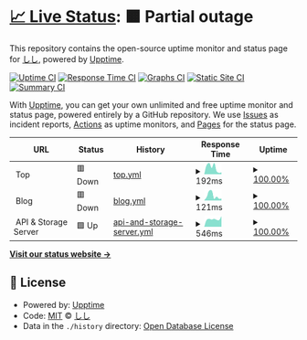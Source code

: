 # [📈 Live Status](https://sisi.github.io/uptime): <!--live status--> **🟧 Partial outage**

This repository contains the open-source uptime monitor and status page for [しし](https://github.com/sisi), powered by [Upptime](https://github.com/upptime/upptime).

[![Uptime CI](https://github.com/koj-co/upptime/workflows/Uptime%20CI/badge.svg)](https://github.com/koj-co/upptime/actions?query=workflow%3A%22Uptime+CI%22)
[![Response Time CI](https://github.com/koj-co/upptime/workflows/Response%20Time%20CI/badge.svg)](https://github.com/koj-co/upptime/actions?query=workflow%3A%22Response+Time+CI%22)
[![Graphs CI](https://github.com/koj-co/upptime/workflows/Graphs%20CI/badge.svg)](https://github.com/koj-co/upptime/actions?query=workflow%3A%22Graphs+CI%22)
[![Static Site CI](https://github.com/koj-co/upptime/workflows/Static%20Site%20CI/badge.svg)](https://github.com/koj-co/upptime/actions?query=workflow%3A%22Static+Site+CI%22)
[![Summary CI](https://github.com/koj-co/upptime/workflows/Summary%20CI/badge.svg)](https://github.com/koj-co/upptime/actions?query=workflow%3A%22Summary+CI%22)

With [Upptime](https://upptime.js.org), you can get your own unlimited and free uptime monitor and status page, powered entirely by a GitHub repository. We use [Issues](https://github.com/sisi/uptime/issues) as incident reports, [Actions](https://github.com/sisi/uptime/actions) as uptime monitors, and [Pages](https://sisi.github.io/uptime) for the status page.

<!--start: status pages-->
<!-- This summary is generated by Upptime (https://github.com/upptime/upptime) -->
<!-- Do not edit this manually, your changes will be overwritten -->
<!-- prettier-ignore -->
| URL | Status | History | Response Time | Uptime |
| --- | ------ | ------- | ------------- | ------ |
| <img alt="" src="https://blog.hiroki.email/img/icon-512.png" height="13"> Top | 🟥 Down | [top.yml](https://github.com/sisi/uptime/commits/HEAD/history/top.yml) | <details><summary><img alt="Response time graph" src="./graphs/top/response-time-week.png" height="20"> 192ms</summary><br><a href="https://status.hiroki.email/history/top"><img alt="Response time 174" src="https://img.shields.io/endpoint?url=https%3A%2F%2Fraw.githubusercontent.com%2Fsisi%2Fuptime%2FHEAD%2Fapi%2Ftop%2Fresponse-time.json"></a><br><a href="https://status.hiroki.email/history/top"><img alt="24-hour response time 292" src="https://img.shields.io/endpoint?url=https%3A%2F%2Fraw.githubusercontent.com%2Fsisi%2Fuptime%2FHEAD%2Fapi%2Ftop%2Fresponse-time-day.json"></a><br><a href="https://status.hiroki.email/history/top"><img alt="7-day response time 192" src="https://img.shields.io/endpoint?url=https%3A%2F%2Fraw.githubusercontent.com%2Fsisi%2Fuptime%2FHEAD%2Fapi%2Ftop%2Fresponse-time-week.json"></a><br><a href="https://status.hiroki.email/history/top"><img alt="30-day response time 140" src="https://img.shields.io/endpoint?url=https%3A%2F%2Fraw.githubusercontent.com%2Fsisi%2Fuptime%2FHEAD%2Fapi%2Ftop%2Fresponse-time-month.json"></a><br><a href="https://status.hiroki.email/history/top"><img alt="1-year response time 182" src="https://img.shields.io/endpoint?url=https%3A%2F%2Fraw.githubusercontent.com%2Fsisi%2Fuptime%2FHEAD%2Fapi%2Ftop%2Fresponse-time-year.json"></a></details> | <details><summary><a href="https://status.hiroki.email/history/top">100.00%</a></summary><a href="https://status.hiroki.email/history/top"><img alt="All-time uptime 100.00%" src="https://img.shields.io/endpoint?url=https%3A%2F%2Fraw.githubusercontent.com%2Fsisi%2Fuptime%2FHEAD%2Fapi%2Ftop%2Fuptime.json"></a><br><a href="https://status.hiroki.email/history/top"><img alt="24-hour uptime 100.00%" src="https://img.shields.io/endpoint?url=https%3A%2F%2Fraw.githubusercontent.com%2Fsisi%2Fuptime%2FHEAD%2Fapi%2Ftop%2Fuptime-day.json"></a><br><a href="https://status.hiroki.email/history/top"><img alt="7-day uptime 100.00%" src="https://img.shields.io/endpoint?url=https%3A%2F%2Fraw.githubusercontent.com%2Fsisi%2Fuptime%2FHEAD%2Fapi%2Ftop%2Fuptime-week.json"></a><br><a href="https://status.hiroki.email/history/top"><img alt="30-day uptime 100.00%" src="https://img.shields.io/endpoint?url=https%3A%2F%2Fraw.githubusercontent.com%2Fsisi%2Fuptime%2FHEAD%2Fapi%2Ftop%2Fuptime-month.json"></a><br><a href="https://status.hiroki.email/history/top"><img alt="1-year uptime 100.00%" src="https://img.shields.io/endpoint?url=https%3A%2F%2Fraw.githubusercontent.com%2Fsisi%2Fuptime%2FHEAD%2Fapi%2Ftop%2Fuptime-year.json"></a></details>
| <img alt="" src="https://blog.hiroki.email/author/hiroki/avatar.jpg" height="13"> Blog | 🟥 Down | [blog.yml](https://github.com/sisi/uptime/commits/HEAD/history/blog.yml) | <details><summary><img alt="Response time graph" src="./graphs/blog/response-time-week.png" height="20"> 121ms</summary><br><a href="https://status.hiroki.email/history/blog"><img alt="Response time 165" src="https://img.shields.io/endpoint?url=https%3A%2F%2Fraw.githubusercontent.com%2Fsisi%2Fuptime%2FHEAD%2Fapi%2Fblog%2Fresponse-time.json"></a><br><a href="https://status.hiroki.email/history/blog"><img alt="24-hour response time 98" src="https://img.shields.io/endpoint?url=https%3A%2F%2Fraw.githubusercontent.com%2Fsisi%2Fuptime%2FHEAD%2Fapi%2Fblog%2Fresponse-time-day.json"></a><br><a href="https://status.hiroki.email/history/blog"><img alt="7-day response time 121" src="https://img.shields.io/endpoint?url=https%3A%2F%2Fraw.githubusercontent.com%2Fsisi%2Fuptime%2FHEAD%2Fapi%2Fblog%2Fresponse-time-week.json"></a><br><a href="https://status.hiroki.email/history/blog"><img alt="30-day response time 133" src="https://img.shields.io/endpoint?url=https%3A%2F%2Fraw.githubusercontent.com%2Fsisi%2Fuptime%2FHEAD%2Fapi%2Fblog%2Fresponse-time-month.json"></a><br><a href="https://status.hiroki.email/history/blog"><img alt="1-year response time 180" src="https://img.shields.io/endpoint?url=https%3A%2F%2Fraw.githubusercontent.com%2Fsisi%2Fuptime%2FHEAD%2Fapi%2Fblog%2Fresponse-time-year.json"></a></details> | <details><summary><a href="https://status.hiroki.email/history/blog">100.00%</a></summary><a href="https://status.hiroki.email/history/blog"><img alt="All-time uptime 100.00%" src="https://img.shields.io/endpoint?url=https%3A%2F%2Fraw.githubusercontent.com%2Fsisi%2Fuptime%2FHEAD%2Fapi%2Fblog%2Fuptime.json"></a><br><a href="https://status.hiroki.email/history/blog"><img alt="24-hour uptime 100.00%" src="https://img.shields.io/endpoint?url=https%3A%2F%2Fraw.githubusercontent.com%2Fsisi%2Fuptime%2FHEAD%2Fapi%2Fblog%2Fuptime-day.json"></a><br><a href="https://status.hiroki.email/history/blog"><img alt="7-day uptime 100.00%" src="https://img.shields.io/endpoint?url=https%3A%2F%2Fraw.githubusercontent.com%2Fsisi%2Fuptime%2FHEAD%2Fapi%2Fblog%2Fuptime-week.json"></a><br><a href="https://status.hiroki.email/history/blog"><img alt="30-day uptime 100.00%" src="https://img.shields.io/endpoint?url=https%3A%2F%2Fraw.githubusercontent.com%2Fsisi%2Fuptime%2FHEAD%2Fapi%2Fblog%2Fuptime-month.json"></a><br><a href="https://status.hiroki.email/history/blog"><img alt="1-year uptime 100.00%" src="https://img.shields.io/endpoint?url=https%3A%2F%2Fraw.githubusercontent.com%2Fsisi%2Fuptime%2FHEAD%2Fapi%2Fblog%2Fuptime-year.json"></a></details>
| <img alt="" src="https://blog.hiroki.email/author/hiroki/avatar.jpg" height="13"> API & Storage Server | 🟩 Up | [api-and-storage-server.yml](https://github.com/sisi/uptime/commits/HEAD/history/api-and-storage-server.yml) | <details><summary><img alt="Response time graph" src="./graphs/api-and-storage-server/response-time-week.png" height="20"> 546ms</summary><br><a href="https://status.hiroki.email/history/api-and-storage-server"><img alt="Response time 516" src="https://img.shields.io/endpoint?url=https%3A%2F%2Fraw.githubusercontent.com%2Fsisi%2Fuptime%2FHEAD%2Fapi%2Fapi-and-storage-server%2Fresponse-time.json"></a><br><a href="https://status.hiroki.email/history/api-and-storage-server"><img alt="24-hour response time 583" src="https://img.shields.io/endpoint?url=https%3A%2F%2Fraw.githubusercontent.com%2Fsisi%2Fuptime%2FHEAD%2Fapi%2Fapi-and-storage-server%2Fresponse-time-day.json"></a><br><a href="https://status.hiroki.email/history/api-and-storage-server"><img alt="7-day response time 546" src="https://img.shields.io/endpoint?url=https%3A%2F%2Fraw.githubusercontent.com%2Fsisi%2Fuptime%2FHEAD%2Fapi%2Fapi-and-storage-server%2Fresponse-time-week.json"></a><br><a href="https://status.hiroki.email/history/api-and-storage-server"><img alt="30-day response time 534" src="https://img.shields.io/endpoint?url=https%3A%2F%2Fraw.githubusercontent.com%2Fsisi%2Fuptime%2FHEAD%2Fapi%2Fapi-and-storage-server%2Fresponse-time-month.json"></a><br><a href="https://status.hiroki.email/history/api-and-storage-server"><img alt="1-year response time 534" src="https://img.shields.io/endpoint?url=https%3A%2F%2Fraw.githubusercontent.com%2Fsisi%2Fuptime%2FHEAD%2Fapi%2Fapi-and-storage-server%2Fresponse-time-year.json"></a></details> | <details><summary><a href="https://status.hiroki.email/history/api-and-storage-server">100.00%</a></summary><a href="https://status.hiroki.email/history/api-and-storage-server"><img alt="All-time uptime 100.00%" src="https://img.shields.io/endpoint?url=https%3A%2F%2Fraw.githubusercontent.com%2Fsisi%2Fuptime%2FHEAD%2Fapi%2Fapi-and-storage-server%2Fuptime.json"></a><br><a href="https://status.hiroki.email/history/api-and-storage-server"><img alt="24-hour uptime 100.00%" src="https://img.shields.io/endpoint?url=https%3A%2F%2Fraw.githubusercontent.com%2Fsisi%2Fuptime%2FHEAD%2Fapi%2Fapi-and-storage-server%2Fuptime-day.json"></a><br><a href="https://status.hiroki.email/history/api-and-storage-server"><img alt="7-day uptime 100.00%" src="https://img.shields.io/endpoint?url=https%3A%2F%2Fraw.githubusercontent.com%2Fsisi%2Fuptime%2FHEAD%2Fapi%2Fapi-and-storage-server%2Fuptime-week.json"></a><br><a href="https://status.hiroki.email/history/api-and-storage-server"><img alt="30-day uptime 100.00%" src="https://img.shields.io/endpoint?url=https%3A%2F%2Fraw.githubusercontent.com%2Fsisi%2Fuptime%2FHEAD%2Fapi%2Fapi-and-storage-server%2Fuptime-month.json"></a><br><a href="https://status.hiroki.email/history/api-and-storage-server"><img alt="1-year uptime 100.00%" src="https://img.shields.io/endpoint?url=https%3A%2F%2Fraw.githubusercontent.com%2Fsisi%2Fuptime%2FHEAD%2Fapi%2Fapi-and-storage-server%2Fuptime-year.json"></a></details>

<!--end: status pages-->

[**Visit our status website →**](https://sisi.github.io/uptime)

## 📄 License

- Powered by: [Upptime](https://github.com/upptime/upptime)
- Code: [MIT](./LICENSE) © [しし](https://github.com/sisi)
- Data in the `./history` directory: [Open Database License](https://opendatacommons.org/licenses/odbl/1-0/)
